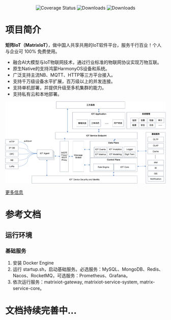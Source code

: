 <p align="center">
  <img src="https://img.shields.io/badge/Spring%20Cloud-2021-blue.svg" alt="Coverage Status">
  <img src="https://img.shields.io/badge/Spring%20Boot-2.7.18-blue.svg" alt="Downloads">
  <img src="https://img.shields.io/github/license/victorlamp-bayes/matrixiot-server" alt="Downloads">
</p>

# 项目简介
**矩阵IoT（MatrixIoT）**，做中国人共享共用的IoT软件平台，服务千行百业！个人与企业可 100% 免费使用。
- 融合AI大模型与IoT物联网技术，通过行业标准的物联网协议实现万物互联。
- 原生Native的支持鸿蒙HarmonyOS设备和系统。  
- 广泛支持主流NB、MQTT、HTTP等三方平台接入。  
- 支持千万级设备水平扩展，百万级以上的并发连接。
- 支持单机部署，并提供升级至多机集群的能力。
- 支持私有云和本地部署。

![产品架构](.image/%E4%BA%A7%E5%93%81%E6%9E%B6%E6%9E%84.png)

[更多信息](https://victorlamp.com/products/iot)

# 参考文档

## 运行环境

### 基础服务
1. 安装 Docker Engine
2. 运行 startup.sh，启动基础服务。必选服务：MySQL、MongoDB、Redis、Nacos、RocketMQ，可选服务：Prometheus、Grafana。
3. 依次运行服务：matrixiot-gateway, matrixiot-service-system, matrix-service-core。

# 文档持续完善中...